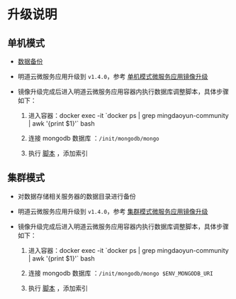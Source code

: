 # 升级说明

## 单机模式

- [数据备份](https://github.com/mingdaocom/private-deployment/wiki/%E5%8D%95%E6%9C%BA%E6%A8%A1%E5%BC%8F%E6%95%B0%E6%8D%AE%E5%A4%87%E4%BB%BD%E4%B8%8E%E8%BF%98%E5%8E%9F)
   
- 明道云微服务应用升级到 `v1.4.0`，参考 [单机模式微服务应用镜像升级](https://github.com/mingdaocom/private-deployment/wiki/%E5%8D%95%E6%9C%BA%E6%A8%A1%E5%BC%8F%E7%89%88%E6%9C%AC%E5%8D%87%E7%BA%A7#%E6%98%8E%E9%81%93%E4%BA%91%E5%BE%AE%E6%9C%8D%E5%8A%A1%E5%BA%94%E7%94%A8%E9%95%9C%E5%83%8F%E5%8D%87%E7%BA%A7)

- 镜像升级完成后进入明道云微服务应用容器内执行数据库调整脚本，具体步骤如下：
  
  1. 进入容器：docker exec -it  \`docker ps | grep mingdaoyun-community | awk '{print $1}'\` bash

  2. 连接 mongodb 数据库 ：`/init/mongodb/mongo` 

  3. 执行 [脚本](https://github.com/mingdaocom/private-deployment/tree/master/docs/upgrade/1.4.0/db/mongodb/DDL.sql) ，添加索引

## 集群模式

- 对数据存储相关服务器的数据目录进行备份

- 明道云微服务应用升级到 `v1.4.0`，参考 [集群模式微服务应用镜像升级](https://github.com/mingdaocom/private-deployment/wiki/%E9%9B%86%E7%BE%A4%E6%A8%A1%E5%BC%8F%E7%89%88%E6%9C%AC%E5%8D%87%E7%BA%A7#%E6%98%8E%E9%81%93%E4%BA%91%E5%BE%AE%E6%9C%8D%E5%8A%A1%E5%BA%94%E7%94%A8%E9%95%9C%E5%83%8F%E5%8D%87%E7%BA%A7)

- 镜像升级完成后进入明道云微服务应用容器内执行数据库调整脚本，具体步骤如下：
  
  1. 进入容器：docker exec -it  \`docker ps | grep mingdaoyun-community | awk '{print $1}'\` bash

  2. 连接 mongodb 数据库 ：`/init/mongodb/mongo $ENV_MONGODB_URI` 

  3. 执行 [脚本](https://github.com/mingdaocom/private-deployment/tree/master/docs/upgrade/1.4.0/db/mongodb/DDL.sql) ，添加索引